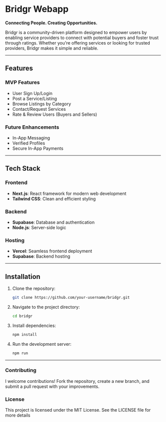 # Bridgr Webapp

**Connecting People. Creating Opportunities.**

Bridgr is a community-driven platform designed to empower users by enabling service providers to connect with potential buyers and foster trust through ratings. Whether you're offering services or looking for trusted providers, Bridgr makes it simple and reliable.

---

## Features

### MVP Features
- User Sign Up/Login
- Post a Service/Listing
- Browse Listings by Category
- Contact/Request Services
- Rate & Review Users (Buyers and Sellers)

### Future Enhancements
- In-App Messaging
- Verified Profiles
- Secure In-App Payments

---

## Tech Stack

### Frontend
- **Next.js**: React framework for modern web development
- **Tailwind CSS**: Clean and efficient styling

### Backend
- **Supabase**: Database and authentication
- **Node.js**: Server-side logic

### Hosting
- **Vercel**: Seamless frontend deployment
- **Supabase**: Backend hosting

---

## Installation

1. Clone the repository:
   ```bash
   git clone https://github.com/your-username/bridgr.git
2. Navigate to the project directory:
   ```bash
   cd bridgr
3. Install dependencies:
   ```bash
   npm install
4. Run the development server:
   ```bash
   npm run
---
### Contributing
I welcome contributions! Fork the repository, create a new branch, and submit a pull request with your improvements.

### License
This project is licensed under the MIT License. See the LICENSE file for more details
